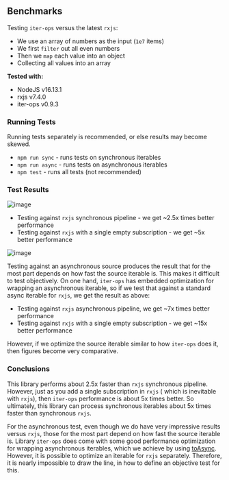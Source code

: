 Benchmarks
----------

Testing `iter-ops` versus the latest `rxjs`:

* We use an array of numbers as the input (`1e7` items)
* We first `filter` out all even numbers
* Then we `map` each value into an object
* Collecting all values into an array

**Tested with:**

* NodeJS v16.13.1
* rxjs v7.4.0
* iter-ops v0.9.3

### Running Tests

Running tests separately is recommended, or else results may become skewed.

* `npm run sync` - runs tests on synchronous iterables
* `npm run async` - runs tests on asynchronous iterables
* `npm test` - runs all tests (not recommended)

### Test Results

![image](https://user-images.githubusercontent.com/5108906/147379838-cdc83d60-68e9-44c5-9a57-fda6d9be3737.png)

* Testing against `rxjs` synchronous pipeline - we get ~2.5x times better performance
* Testing against `rxjs` with a single empty subscription - we get ~5x better performance

![image](https://user-images.githubusercontent.com/5108906/147379881-637d3acf-5f29-4679-9147-4e026ddb2561.png)

Testing against an asynchronous source produces the result that for the most part depends on how fast the source
iterable is. This makes it difficult to test objectively. On one hand, `iter-ops`
has embedded optimization for wrapping an asynchronous iterable, so if we test that against a standard async iterable
for `rxjs`, we get the result as above:

* Testing against `rxjs` asynchronous pipeline, we get ~7x times better performance
* Testing against `rxjs` with a single empty subscription - we get ~15x better performance

However, if we optimize the source iterable similar to how `iter-ops` does it, then figures become very comparative.

### Conclusions

This library performs about 2.5x faster than `rxjs` synchronous pipeline. However, just as you add a single subscription
in `rxjs` (
which is inevitable with `rxjs`), then `iter-ops` performance is about 5x times better. So ultimately, this library can
process synchronous iterables about 5x times faster than synchronous `rxjs`.

For the asynchronous test, even though we do have very impressive results versus `rxjs`, those for the most part depend
on how fast the source iterable is. Library `iter-ops` does come with some good performance optimization for wrapping
asynchronous iterables, which we achieve by using [toAsync]. However, it is possible to optimize an iterable for `rxjs`
separately. Therefore, it is nearly impossible to draw the line, in how to define an objective test for this.

[toAsync]:https://vitaly-t.github.io/iter-ops/index.html#toAsync
